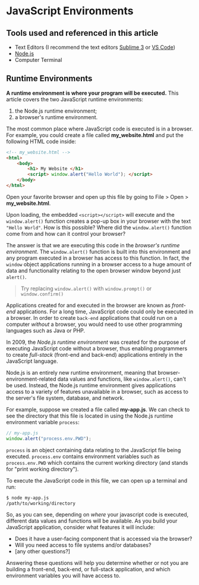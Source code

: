 # JavaScript Environments

## Tools used and referenced in this article

* Text Editors (I recommend the text editors [Sublime 3](https://www.sublimetext.com/3) or [VS Code](https://code.visualstudio.com/download))
* [Node.js](https://nodejs.org/en/download/)
* Computer Terminal

## Runtime Environments

**A runtime environment is where your program will be executed.** This article covers the two JavaScript runtime environments: 
1. the Node.js runtime environment;
2. a browser's runtime environment.


The most common place where JavaScript code is executed is in a browser. For example, you could create a file called **my_website.html** and put the following HTML code inside:

```html
<!-- my_website.html -->
<html>
    <body>
        <h1> My Website </h1>
        <script> window.alert("Hello World"); </script>
    </body>
</html>
```

Open your favorite browser and open up this file by going to File > Open > **my_website.html**. 

Upon loading, the embedded `<script></script>` will execute and the `window.alert()` function creates a pop-up box in your browser with the text `"Hello World"`. How is this possible? Where did the `window.alert()` function come from and how can it control your browser?

The answer is that we are executing this code in the _browser's runtime environment_. The `window.alert()` function is built into this environment and any program executed in a browser has access to this function. In fact, the `window` object applications running in a browser access to a huge amount of data and functionality relating to the open browser window beyond just `alert()`.

> Try replacing `window.alert()` with `window.prompt()` or `window.confirm()`

Applications created for and executed in the browser are known as _front-end_ applications. For a long time, JavaScript code could only be executed in a browser. In order to create `back-end` applications that could run on a computer _without_ a browser, you would need to use other programming languages such as Java or PHP.

In 2009, the _Node.js runtime environment_ was created for the purpose of executing JavaScript code without a browser, thus enabling programmers to create _full-stack_ (front-end and back-end) applications entirely in the JavaScript language. 

Node.js is an entirely new runtime environment, meaning that browser-environment-related data values and functions, like `window.alert()`, can't be used. Instead, the Node.js runtime environment gives applications access to a variety of features unavailable in a browser, such as access to the server's file system, database, and network.

For example, suppose we created a file called **my-app.js**. We can check to see the directory that this file is located in using the Node.js runtime environment variable `process`:

```js
// my-app.js
window.alert("process.env.PWD");
```

`process` is an object containing data relating to the JavaScript file being executed. `process.env` contains environment variables such as `process.env.PWD` which contains the current working directory (and stands for "print working directory"). 

To execute the JavaScript code in this file, we can open up a terminal and run:

```sh
$ node my-app.js
/path/to/working/directory
```

So, as you can see, depending on _where_ your javascript code is executed, different data values and functions will be available. As you build your JavaScript application, consider what features it will include:
* Does it have a user-facing component that is accessed via the browser? 
* Will you need access to file systems and/or databases?
* [any other questions?]

Answering these questions will help you determine whether or not you are building a front-end, back-end, or full-stack application, and which environment variables you will have access to.